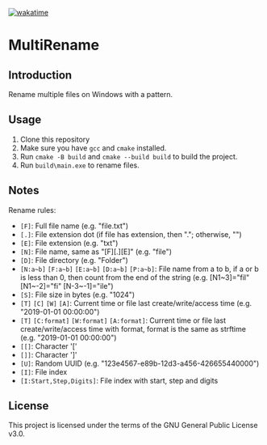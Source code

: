 [![wakatime](https://wakatime.com/badge/github/langningchen/MultiRename.svg)](https://wakatime.com/badge/github/langningchen/MultiRename.git)

# MultiRename

## Introduction

Rename multiple files on Windows with a pattern.

## Usage

1. Clone this repository
2. Make sure you have `gcc` and `cmake` installed.
3. Run `cmake -B build` and `cmake --build build` to build the project.
4. Run `build\main.exe` to rename files.

## Notes

Rename rules:
- `[F]`: Full file name (e.g. "file.txt")
- `[.]`: File extension dot (if file has extension, then "."; otherwise, "")
- `[E]`: File extension (e.g. "txt")
- `[N]`: File name, same as "[F][.][E]" (e.g. "file")
- `[D]`: File directory (e.g. "Folder")
- `[N:a~b]` `[F:a~b]` `[E:a~b]` `[D:a~b]` `[P:a~b]`: File name from a to b, if a or b is less than 0, then count from the end of the string (e.g. [N1~3]="fil"   [N1~-2]="fi"   [N-3~-1]="ile")
- `[S]`: File size in bytes (e.g. "1024")
- `[T]` `[C]` `[W]` `[A]`: Current time or file last create/write/access time (e.g. "2019-01-01 00:00:00")
- `[T]` `[C:format]` `[W:format]` `[A:format]`: Current time or file last create/write/access time with format, format is the same as strftime (e.g. "2019-01-01 00:00:00")
- `[[]`: Character '['
- `[]]`: Character ']'
- `[U]`: Random UUID (e.g. "123e4567-e89b-12d3-a456-426655440000")
- `[I]`: File index
- `[I:Start,Step,Digits]`: File index with start, step and digits

## License

This project is licensed under the terms of the GNU General Public License v3.0.
